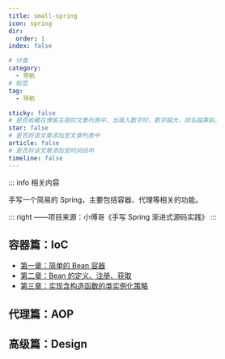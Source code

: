 ```yaml
---
title: small-spring
icon: spring
dir:
  order: 1
index: false

# 分类
category:
  - 导航
# 标签
tag:
  - 导航

sticky: false
# 是否收藏在博客主题的文章列表中，当填入数字时，数字越大，排名越靠前。
star: false
# 是否将该文章添加至文章列表中
article: false
# 是否将该文章添加至时间线中
timeline: false
---
```


::: info 相关内容

手写一个简易的 Spring，主要包括容器、代理等相关的功能。 

::: right
——项目来源：小傅哥《手写 Spring 渐进式源码实践》
:::

## 容器篇：IoC
- [第一章：简单的 Bean 容器](ioc/第一章：简单的Bean容器.md)
- [第二章：Bean 的定义、注册、获取](ioc/第二章：Bean%20的定义、注册、获取.md)
- [第三章：实现含构造函数的类实例化策略](ioc/第三章：实现含构造函数的类实例化策略.md)

## 代理篇：AOP


## 高级篇：Design